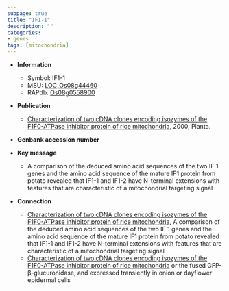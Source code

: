 ```yaml
---
subpage: true
title: "IF1-1"
description: ""
categories:
- genes
tags: [mitochondria]
---
```


* **Information**  
    + Symbol: IF1-1  
    + MSU: [LOC_Os08g44460](http://rice.plantbiology.msu.edu/cgi-bin/ORF_infopage.cgi?orf=LOC_Os08g44460)  
    + RAPdb: [Os08g0558900](http://rapdb.dna.affrc.go.jp/viewer/gbrowse_details/irgsp1?name=Os08g0558900)  

* **Publication**  
    + [Characterization of two cDNA clones encoding isozymes of the F1F0-ATPase inhibitor protein of rice mitochondria](http://www.ncbi.nlm.nih.gov/pubmed?term=Characterization+of+two+cDNA+clones+encoding+isozymes+of+the+F1F0-ATPase+inhibitor+protein+of+rice+mitochondria%5BTitle%5D), 2000, Planta.

* **Genbank accession number**  

* **Key message**  
    + A comparison of the deduced amino acid sequences of the two IF 1 genes and the amino acid sequence of the mature IF1 protein from potato revealed that IF1-1 and IF1-2 have N-terminal extensions with features that are characteristic of a mitochondrial targeting signal

* **Connection**  
    + [Characterization of two cDNA clones encoding isozymes of the F1F0-ATPase inhibitor protein of rice mitochondria](http://www.ncbi.nlm.nih.gov/pubmed?term=Characterization+of+two+cDNA+clones+encoding+isozymes+of+the+F1F0-ATPase+inhibitor+protein+of+rice+mitochondria%5BTitle%5D), A comparison of the deduced amino acid sequences of the two IF 1 genes and the amino acid sequence of the mature IF1 protein from potato revealed that IF1-1 and IF1-2 have N-terminal extensions with features that are characteristic of a mitochondrial targeting signal
    + [Characterization of two cDNA clones encoding isozymes of the F1F0-ATPase inhibitor protein of rice mitochondria](GFP) or the fused GFP-β-glucuronidase, and expressed transiently in onion or dayflower epidermal cells




